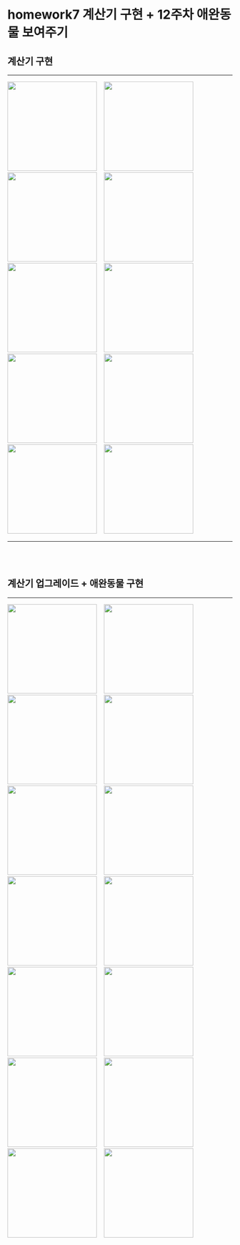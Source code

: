 # homework7 계산기 구현 + 12주차 애완동물 보여주기

<h2>계산기 구현</h2>
<hr>
<img width=200 src="https://github.com/Curookie/homework7/blob/master/app/images/Screenshot_1479352812.png?raw=true">&nbsp;&nbsp;&nbsp;
<img width=200 src="https://github.com/Curookie/homework7/blob/master/app/images/Screenshot_1479352842.png?raw=true">&nbsp;&nbsp;&nbsp;
<img width=200 src="https://github.com/Curookie/homework7/blob/master/app/images/Screenshot_1479352867.png?raw=true">&nbsp;&nbsp;&nbsp;
<img width=200 src="https://github.com/Curookie/homework7/blob/master/app/images/Screenshot_1479352897.png?raw=true">&nbsp;&nbsp;&nbsp;
<img width=200 src="https://github.com/Curookie/homework7/blob/master/app/images/Screenshot_1479352913.png?raw=true">&nbsp;&nbsp;&nbsp;
<img width=200 src="https://github.com/Curookie/homework7/blob/master/app/images/Screenshot_1479352917.png?raw=true">&nbsp;&nbsp;&nbsp;
<img width=200 src="https://github.com/Curookie/homework7/blob/master/app/images/Screenshot_1479352923.png?raw=true">&nbsp;&nbsp;&nbsp;
<img width=200 src="https://github.com/Curookie/homework7/blob/master/app/images/Screenshot_1479352948.png?raw=true">&nbsp;&nbsp;&nbsp;
<img width=200 src="https://github.com/Curookie/homework7/blob/master/app/images/Screenshot_1479352963.png?raw=true">&nbsp;&nbsp;&nbsp;
<img width=200 src="https://github.com/Curookie/homework7/blob/master/app/images/Screenshot_1479352972.png?raw=true">&nbsp;&nbsp;&nbsp;
<br>
<hr>
<br>
<br>
<h2>계산기 업그레이드 + 애완동물 구현</h2>
<hr>
<img width=200 src="https://github.com/Curookie/homework7/blob/master/app/images/Screenshot_1479473993.png?raw=true">&nbsp;&nbsp;&nbsp;
<img width=200 src="https://github.com/Curookie/homework7/blob/master/app/images/Screenshot_1479474013.png?raw=true">&nbsp;&nbsp;&nbsp;
<img width=200 src="https://github.com/Curookie/homework7/blob/master/app/images/Screenshot_1479474050.png?raw=true">&nbsp;&nbsp;&nbsp;
<img width=200 src="https://github.com/Curookie/homework7/blob/master/app/images/Screenshot_1479474064.png?raw=true">&nbsp;&nbsp;&nbsp;
<img width=200 src="https://github.com/Curookie/homework7/blob/master/app/images/Screenshot_1479474084.png?raw=true">&nbsp;&nbsp;&nbsp;
<img width=200 src="https://github.com/Curookie/homework7/blob/master/app/images/Screenshot_1479474303.png?raw=true">&nbsp;&nbsp;&nbsp;
<img width=200 src="https://github.com/Curookie/homework7/blob/master/app/images/Screenshot_1479474330.png?raw=true">&nbsp;&nbsp;&nbsp;
<img width=200 src="https://github.com/Curookie/homework7/blob/master/app/images/Screenshot_1479474354.png?raw=true">&nbsp;&nbsp;&nbsp;
<img width=200 src="https://github.com/Curookie/homework7/blob/master/app/images/Screenshot_1479474394.png?raw=true">&nbsp;&nbsp;&nbsp;
<img width=200 src="https://github.com/Curookie/homework7/blob/master/app/images/Screenshot_1479474427.png?raw=true">&nbsp;&nbsp;&nbsp;
<img width=200 src="https://github.com/Curookie/homework7/blob/master/app/images/Screenshot_1479474492.png?raw=true">&nbsp;&nbsp;&nbsp;
<img width=200 src="https://github.com/Curookie/homework7/blob/master/app/images/Screenshot_1479474498.png?raw=true">&nbsp;&nbsp;&nbsp;
<img width=200 src="https://github.com/Curookie/homework7/blob/master/app/images/Screenshot_1479474518.png?raw=true">&nbsp;&nbsp;&nbsp;
<img width=200 src="https://github.com/Curookie/homework7/blob/master/app/images/Screenshot_1479474533.png?raw=true">&nbsp;&nbsp;&nbsp;
